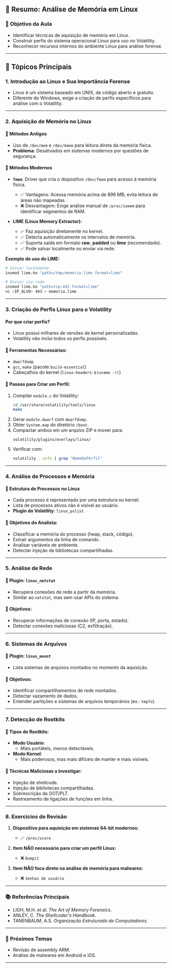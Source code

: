 
## 📘 Resumo: Análise de Memória em Linux

### 🎯 Objetivo da Aula
- Identificar técnicas de aquisição de memória em Linux.
- Construir perfis do sistema operacional Linux para uso no Volatility.
- Reconhecer recursos internos do ambiente Linux para análise forense.

---

## 🧠 Tópicos Principais

### 1. Introdução ao Linux e Sua Importância Forense
- Linux é um sistema baseado em UNIX, de código aberto e gratuito.
- Diferente do Windows, exige a criação de perfis específicos para análise com o Volatility.

---

### 2. Aquisição de Memória no Linux

#### 📌 Métodos Antigos
- Uso de `/dev/mem` e `/dev/kmem` para leitura direta da memória física.
- **Problema**: Desativados em sistemas modernos por questões de segurança.

#### 📌 Métodos Modernos
- **`fmem`**: Driver que cria o dispositivo `/dev/fmem` para acesso à memória física.
  - ✅ Vantagens: Acessa memória acima de 896 MB; evita leitura de áreas não mapeadas.
  - ❌ Desvantagem: Exige análise manual de `/proc/iomem` para identificar segmentos de RAM.

- **LIME (Linux Memory Extractor)**:
  - ✅ Faz aquisição diretamente no kernel.
  - ✅ Detecta automaticamente os intervalos de memória.
  - ✅ Suporta saída em formato **raw**, **padded** ou **lime** (recomendado).
  - ✅ Pode salvar localmente ou enviar via rede.

**Exemplo de uso do LIME:**
```bash
# Salvar localmente
insmod lime.ko "path=/tmp/memoria.lime format=lime"

# Enviar via rede
insmod lime.ko "path=tcp:443 format=lime"
nc <IP_ALVO> 443 > memoria.lime
```

---

### 3. Criação de Perfis Linux para o Volatility

#### Por que criar perfis?
- Linux possui milhares de versões de kernel personalizadas.
- Volatility não inclui todos os perfis possíveis.

#### 📌 Ferramentas Necessárias:
- `dwarfdump`
- `gcc`, `make` (pacote `build-essential`)
- Cabeçalhos do kernel (`linux-headers-$(uname -r)`)

#### 📌 Passos para Criar um Perfil:
1. Compilar `module.c` do Volatility:
   ```bash
   cd /usr/share/volatility/tools/linux
   make
   ```
2. Gerar `module.dwarf` com `dwarfdump`.
3. Obter `System.map` do diretório `/boot`.
4. Compactar ambos em um arquivo ZIP e mover para:
   ```
   volatility/plugins/overlays/linux/
   ```
5. Verificar com:
   ```bash
   volatility --info | grep "NomeDoPerfil"
   ```

---

### 4. Análise de Processos e Memória

#### 📌 Estrutura de Processos no Linux
- Cada processo é representado por uma estrutura no kernel.
- Lista de processos ativos não é visível ao usuário.
- **Plugin do Volatility**: `linux_pslist`

#### 📌 Objetivos do Analista:
- Classificar a memória do processo (heap, stack, código).
- Extrair argumentos da linha de comando.
- Analisar variáveis de ambiente.
- Detectar injeção de bibliotecas compartilhadas.

---

### 5. Análise de Rede

#### 📌 Plugin: `linux_netstat`
- Recupera conexões de rede a partir da memória.
- Similar ao `netstat`, mas sem usar APIs do sistema.

#### 📌 Objetivos:
- Recuperar informações de conexão (IP, porta, estado).
- Detectar conexões maliciosas (C2, exfiltração).

---

### 6. Sistemas de Arquivos

#### 📌 Plugin: `linux_mount`
- Lista sistemas de arquivos montados no momento da aquisição.

#### 📌 Objetivos:
- Identificar compartilhamentos de rede montados.
- Detectar vazamento de dados.
- Entender partições e sistemas de arquivos temporários (ex.: `tmpfs`).

---

### 7. Detecção de Rootkits

#### 📌 Tipos de Rootkits:
- **Modo Usuário**:
  - Mais portáteis, menos detectáveis.
- **Modo Kernel**:
  - Mais poderosos, mas mais difíceis de manter e mais visíveis.

#### 📌 Técnicas Maliciosas a Investigar:
- Injeção de shellcode.
- Injeção de bibliotecas compartilhadas.
- Sobrescrição da GOT/PLT.
- Rastreamento de ligações de funções em linha.

---

### 8. Exercícios de Revisão

1. **Dispositivo para aquisição em sistemas 64-bit modernos:**
   - ✅ `/proc/score`

2. **Item NÃO necessário para criar um perfil Linux:**
   - ❌ `Dumpit`

3. **Item NÃO foco direto na análise de memória para malwares:**
   - ❌ `Senhas de usuário`

---

### 📚 Referências Principais
- LIGH, M.H. et al. *The Art of Memory Forensics*.
- ANLEY, C. *The Shellcoder's Handbook*.
- TANENBAUM, A.S. *Organização Estruturada de Computadores*.

---

### 🧩 Próximos Temas
- Revisão de assembly ARM.
- Análise de malwares em Android e iOS.

---
